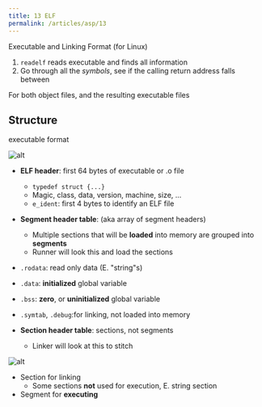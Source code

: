 ```yaml
---
title: 13 ELF
permalink: /articles/asp/13
---
```

Executable and Linking Format (for Linux)
1. `readelf` reads executable and finds all information
2. Go through all the *symbols*, see if the calling return address falls between

For both object files, and the resulting executable files

## Structure
executable format

![alt](/articles/s25/asp/images/elf.png)

- **ELF header**: first 64 bytes of executable or .o file
	- `typedef struct {...}`
	- Magic, class, data, version, machine, size, ...
	- `e_ident`: first 4 bytes to identify an ELF file
- **Segment header table**: (aka array of segment headers)
	- Multiple sections that will be **loaded** into memory are grouped into **segments**
	- Runner will look this and load the sections

- `.rodata`: read only data (E. "string"s)
- `.data`: **initialized** global variable
- `.bss`: **zero**, or **uninitialized** global variable
- `.symtab`, `.debug`:for linking, not loaded into memory
- **Section header table**: sections, not segments
	- Linker will look at this to stitch

![alt](/articles/s25/asp/images/elf-sec.jpg)

- Section for linking
	- Some sections **not** used for execution, E. string section
- Segment for **executing**